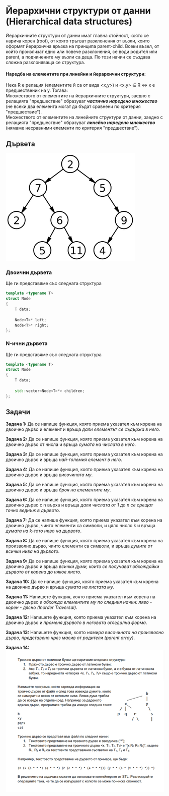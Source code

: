 # Йерархични структури от данни (Hierarchical data structures)

Йерархичните структури от данни имат главна стойност, която се нарича корен (root), от която тръгват разклонения от възли, които оформят йерархична връзка на принципа parent-child. Всеки възел, от който произлизат едно или повече разклонения, се води родител или parent, а подчинените му възли са деца. По този начин се създава сложна разклоняваща се структура.  

#### Наредба на елементите при линейни и йерархични структури:
Нека R е релация (елементите й са от вида <x,y>) и <x,y> ∈ R <=> x е предшественик на y. Тогава:  
Множеството от елементите на йерархичните структури, заедно с релацията "предшествие" образуват ***частично наредено множество*** (не всеки два елемента могат да бъдат сравнени по критерия "предшествие").  
Множеството от елементите на линейните структури от данни, заедно с релацията "предшествие" образуват ***линейно наредено множество*** (нямаме несравними елементи по критерия "предшествие").  

## Дървета 
![alt text](https://github.com/MariaGrozdeva/Data_structures_and_algorithms_FMI/blob/main/Sem_06/images/tree.png)

### Двоични дървета
Ще ги представяме със следната структура  
```c++
template <typename T>
struct Node
{
	T data;

	Node<T>* left;
	Node<T>* right;
};
```
### N-ични дървета
Ще ги представяме със следната структура  
```c++
template <typename T>
struct Node
{
	T data;

	std::vector<Node<T>*> children;
};
```

## Задачи

**Задача 1:** Да се напише функция, която приема указател към корена на двоично дърво и елемент и връща *дали елементът се съдържа в него*.  

**Задача 2:** Да се напише функция, която приема указател към корена на двоично дърво от числа и връща *сумата на числата в него*.  

**Задача 3:** Да се напише функция, която приема указател към корена на двоично дърво и връща *най-големия елемент в него*.  

**Задача 4:** Да се напише функция, която приема указател към корена на двоично дърво и връща *височината му*.  

**Задача 5:** Да се напише функция, която приема указател към корена на двоично дърво и връща *броя на елементите му*.  

**Задача 6:** Да се напише функция, която приема указател към корена на двоично дърво с n върха и връща *дали числата от 1 до n се срещат точно веднъж в дървото*.  

**Задача 7:** Да се напише функция, която приема указател към корена на двоично дърво, чиито елементи са символи, и цяло число k и връща *думата на k-тото ниво на дървото*.  

**Задача 8:** Да се напише функция, която приема указател към корена на произволно дърво, чиито елементи са символи, и връща *думите от всички нива на дървото*.  

**Задача 9:** Да се напише функция, която приема указател към корена на двоично дърво и връща *всички думи, които се получават обхождайки дървото от корена до някое листо*.  

**Задача 10:** Да се напише функция, която приема указател към корена на двоично дърво и връща *сумата на листата му*.  

**Задача 11:** Напишете функция, която приема указател към корена на двоично дърво и *обхожда елементите му по следния начин: ляво - корен - дясно (Inorder Traversal)*.  

**Задача 12:** Напишете функция, която приема указател към корена на двоично дърво и *променя дървото в неговата огледална форма*.  

**Задача 13:** Напишете функция, която *намира височината на произволно дърво, представено чрез масив от родители (parent array)*.  

**Задача 14:**  
![alt text](https://github.com/MariaGrozdeva/Data_structures_and_algorithms_FMI/blob/main/Sem_06/images/tripleTree.png)
